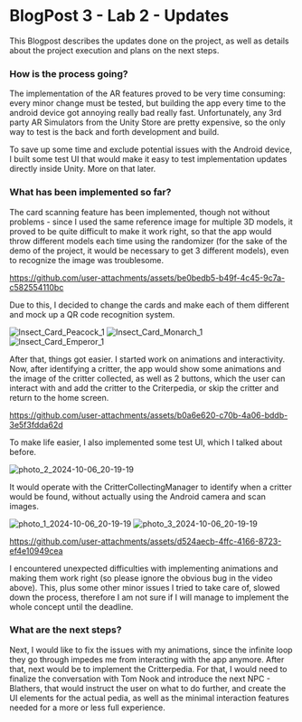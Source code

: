 # BlogPost 3 - Lab 2 - Updates

This Blogpost describes the updates done on the project, as well as details about the project execution and plans on the next steps.

### How is the process going? 

The implementation of the AR features proved to be very time consuming: every minor change must be tested, but building the app every time to the android device got annoying really bad really fast. Unfortunately, any 3rd party AR Simulators from the Unity Store are pretty expensive, so the only way to test is the back and forth development and build. 

To save up some time and exclude potential issues with the Android device, I built some test UI that would make it easy to test implementation updates directly inside Unity. More on that later. 

### What has been implemented so far? 

The card scanning feature has been implemented, though not without problems - since I used the same reference image for multiple 3D models, it proved to be quite difficult to make it work right, so that the app would throw different models each time using the randomizer (for the sake of the demo of the project, it would be necessary to get 3 different models), even to recognize the image was troublesome.

https://github.com/user-attachments/assets/be0bedb5-b49f-4c45-9c7a-c582554110bc

Due to this, I decided to change the cards and make each of them different and mock up a QR code recognition system.

![Insect_Card_Peacock_1](https://github.com/user-attachments/assets/7541056b-d4ab-4fa8-8b6e-a9ef32c7c467)
![Insect_Card_Monarch_1](https://github.com/user-attachments/assets/94dd8c1b-84a3-448d-8569-aa9191a7e552)
![Insect_Card_Emperor_1](https://github.com/user-attachments/assets/544757de-e038-499e-bedd-47cc68c2bfc7)

After that, things got easier. I started work on animations and interactivity. Now, after identifying a critter, the app would show some animations and the image of the critter collected, as well as 2 buttons, which the user can interact with and add the critter to the Criterpedia, or skip the critter and return to the home screen. 

https://github.com/user-attachments/assets/b0a6e620-c70b-4a06-bddb-3e5f3fdda62d

To make life easier, I also implemented some test UI, which I talked about before. 

![photo_2_2024-10-06_20-19-19](https://github.com/user-attachments/assets/ea046cfa-50b1-4ed2-96b3-650846b177aa)

It would operate with the CritterCollectingManager to identify when a critter would be found, without actually using the Android camera and scan images. 

![photo_1_2024-10-06_20-19-19](https://github.com/user-attachments/assets/66d9f237-57f5-4a7b-9d70-7f3df9478c82)
![photo_3_2024-10-06_20-19-19](https://github.com/user-attachments/assets/e5f6b86a-39f6-414c-b1ad-b7088d28ce31)

https://github.com/user-attachments/assets/d524aecb-4ffc-4166-8723-ef4e10949cea

I encountered unexpected difficulties with implementing animations and making them work right (so please ignore the obvious bug in the video above). This, plus some other minor issues I tried to take care of, slowed down the process, therefore I am not sure if I will manage to implement the whole concept until the deadline. 

### What are the next steps? 

Next, I would like to fix the issues with my animations, since the infinite loop they go through impedes me from interacting with the app anymore. After that, next would be to implement the Critterpedia. For that, I would need to  finalize the conversation with Tom Nook and introduce the next NPC - Blathers, that would instruct the user on what to do further, and create the UI elements for the actual pedia, as well as the minimal interaction features needed for a more or less full experience. 
